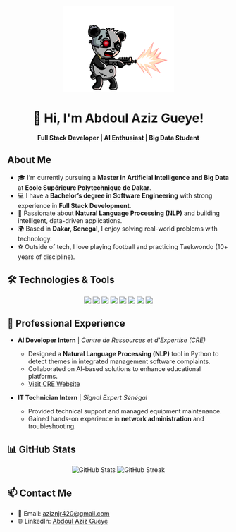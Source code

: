 <p align="center">
  <img src="https://github.com/Aziz1234578/Aziz1234578/blob/main/ZdPP.gif?raw=true" width="50%">
</p>

<h1 align="center">👋 Hi, I'm Abdoul Aziz Gueye!</h1>
<p align="center">
  <b>Full Stack Developer | AI Enthusiast | Big Data Student</b>
</p>

##  About Me
- 🎓 I’m currently pursuing a **Master in Artificial Intelligence and Big Data** at **Ecole Supérieure Polytechnique de Dakar**.
- 💻 I have a **Bachelor’s degree in Software Engineering** with strong experience in **Full Stack Development**.
- 🤖 Passionate about **Natural Language Processing (NLP)** and building intelligent, data-driven applications.
- 🌍 Based in **Dakar, Senegal**, I enjoy solving real-world problems with technology.
- ⚽ Outside of tech, I love playing football and practicing Taekwondo (10+ years of discipline).

## 🛠 Technologies & Tools
<p align="center">
  <img src="https://img.shields.io/badge/Java-007396?style=for-the-badge&logo=java&logoColor=white" />
  <img src="https://img.shields.io/badge/JavaScript-F7DF1E?style=for-the-badge&logo=javascript&logoColor=black" />
  <img src="https://img.shields.io/badge/Python-3776AB?style=for-the-badge&logo=python&logoColor=white" />
  <img src="https://img.shields.io/badge/React-61DAFB?style=for-the-badge&logo=react&logoColor=black" />
  <img src="https://img.shields.io/badge/Node.js-339933?style=for-the-badge&logo=node.js&logoColor=white" />
  <img src="https://img.shields.io/badge/Flutter-02569B?style=for-the-badge&logo=flutter&logoColor=white" />
  <img src="https://img.shields.io/badge/SQL-4479A1?style=for-the-badge&logo=postgresql&logoColor=white" />
  <img src="https://img.shields.io/badge/Git-F05032?style=for-the-badge&logo=git&logoColor=white" />
</p>

## 🏢 Professional Experience
- **AI Developer Intern** | *Centre de Ressources et d'Expertise (CRE)*  
  - Designed a **Natural Language Processing (NLP)** tool in Python to detect themes in integrated management software complaints.  
  - Collaborated on AI-based solutions to enhance educational platforms.  
  - [Visit CRE Website](https://cre-esp.net/)

- **IT Technician Intern** | *Signal Expert Sénégal*  
  - Provided technical support and managed equipment maintenance.  
  - Gained hands-on experience in **network administration** and troubleshooting.

## 📊 GitHub Stats
<p align="center">
  <img src="https://github-readme-stats.vercel.app/api?username=Aziz1234578&show_icons=true&theme=radical" alt="GitHub Stats"/>
  <img src="https://github-readme-streak-stats.herokuapp.com/?user=Aziz1234578&theme=radical" alt="GitHub Streak"/>
</p>

## 📫 Contact Me
- 📧 Email: [aziznjr420@gmail.com](mailto:aziznjr420@gmail.com)
- 🌐 LinkedIn: [Abdoul Aziz Gueye](https://www.linkedin.com/in/abdoul-aziz-gueye-a64ba3335/)
